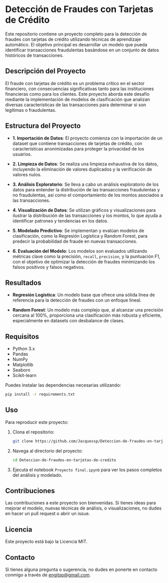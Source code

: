 # **Detección de Fraudes con Tarjetas de Crédito**

Este repositorio contiene un proyecto completo para la detección de fraudes con tarjetas de crédito utilizando técnicas de aprendizaje automático. El objetivo principal es desarrollar un modelo que pueda identificar transacciones fraudulentas basándose en un conjunto de datos históricos de transacciones.

## **Descripción del Proyecto**

El fraude con tarjetas de crédito es un problema crítico en el sector financiero, con consecuencias significativas tanto para las instituciones financieras como para los clientes. Este proyecto aborda este desafío mediante la implementación de modelos de clasificación que analizan diversas características de las transacciones para determinar si son legítimas o fraudulentas.

## **Estructura del Proyecto**

- **1. Importación de Datos**: El proyecto comienza con la importación de un dataset que contiene transacciones de tarjetas de crédito, con características anonimizadas para proteger la privacidad de los usuarios.

- **2. Limpieza de Datos**: Se realiza una limpieza exhaustiva de los datos, incluyendo la eliminación de valores duplicados y la verificación de valores nulos.

- **3. Análisis Exploratorio**: Se lleva a cabo un análisis exploratorio de los datos para entender la distribución de las transacciones fraudulentas y no fraudulentas, así como el comportamiento de los montos asociados a las transacciones.

- **4. Visualización de Datos**: Se utilizan gráficos y visualizaciones para ilustrar la distribución de las transacciones y los montos, lo que ayuda a identificar patrones y tendencias en los datos.

- **5. Modelado Predictivo**: Se implementan y evalúan modelos de clasificación, como la Regresión Logística y Random Forest, para predecir la probabilidad de fraude en nuevas transacciones. 

- **6. Evaluación del Modelo**: Los modelos son evaluados utilizando métricas clave como la precisión, `recall`, `precision`, y la puntuación F1, con el objetivo de optimizar la detección de fraudes minimizando los falsos positivos y falsos negativos.

## **Resultados**

- **Regresión Logística**: Un modelo base que ofrece una sólida línea de referencia para la detección de fraudes con un enfoque lineal.
  
- **Random Forest**: Un modelo más complejo que, al alcanzar una precisión cercana al 100%, proporciona una clasificación más robusta y eficiente, especialmente en datasets con desbalance de clases.

## **Requisitos**

- Python 3.x
- Pandas
- NumPy
- Matplotlib
- Seaborn
- Scikit-learn

Puedes instalar las dependencias necesarias utilizando:

```bash
pip install -r requirements.txt
```

## **Uso**

Para reproducir este proyecto:

1. Clona el repositorio:
   ```bash
   git clone https://github.com/Jacquessp/Deteccion-de-fraudes-en-tarjetas-de-credito.git
   ```
2. Navega al directorio del proyecto:
   ```bash
   cd Deteccion-de-fraudes-en-tarjetas-de-credito
   ```
3. Ejecuta el notebook `Proyecto final.ipynb` para ver los pasos completos del análisis y modelado.

## **Contribuciones**

Las contribuciones a este proyecto son bienvenidas. Si tienes ideas para mejorar el modelo, nuevas técnicas de análisis, o visualizaciones, no dudes en hacer un pull request o abrir un issue.

## **Licencia**

Este proyecto está bajo la Licencia MIT.

## **Contacto**

Si tienes alguna pregunta o sugerencia, no dudes en ponerte en contacto conmigo a través de [engjtsp@gmail.com](mailto:engjtsp@gmail.com).
